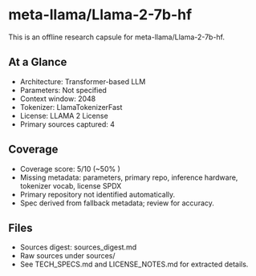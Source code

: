 # meta-llama/Llama-2-7b-hf

This is an offline research capsule for meta-llama/Llama-2-7b-hf.

## At a Glance
- Architecture: Transformer-based LLM
- Parameters: Not specified
- Context window: 2048
- Tokenizer: LlamaTokenizerFast
- License: LLAMA 2 License
- Primary sources captured: 4

## Coverage

- Coverage score: 5/10 (~50% )
- Missing metadata: parameters, primary repo, inference hardware, tokenizer vocab, license SPDX
- Primary repository not identified automatically.
- Spec derived from fallback metadata; review for accuracy.

## Files
- Sources digest: sources_digest.md
- Raw sources under sources/
- See TECH_SPECS.md and LICENSE_NOTES.md for extracted details.